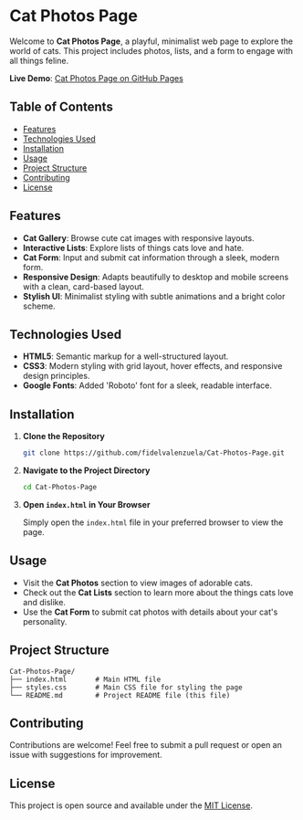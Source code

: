 # Cat Photos Page

Welcome to **Cat Photos Page**, a playful, minimalist web page to explore the world of cats. This project includes photos, lists, and a form to engage with all things feline.

**Live Demo**: [Cat Photos Page on GitHub Pages](https://fidelvalenzuela.github.io/Cat-Photos-Page/)

## Table of Contents

- [Features](#features)
- [Technologies Used](#technologies-used)
- [Installation](#installation)
- [Usage](#usage)
- [Project Structure](#project-structure)
- [Contributing](#contributing)
- [License](#license)

## Features

- **Cat Gallery**: Browse cute cat images with responsive layouts.
- **Interactive Lists**: Explore lists of things cats love and hate.
- **Cat Form**: Input and submit cat information through a sleek, modern form.
- **Responsive Design**: Adapts beautifully to desktop and mobile screens with a clean, card-based layout.
- **Stylish UI**: Minimalist styling with subtle animations and a bright color scheme.

## Technologies Used

- **HTML5**: Semantic markup for a well-structured layout.
- **CSS3**: Modern styling with grid layout, hover effects, and responsive design principles.
- **Google Fonts**: Added 'Roboto' font for a sleek, readable interface.

## Installation

1. **Clone the Repository**
   ```bash
   git clone https://github.com/fidelvalenzuela/Cat-Photos-Page.git
   ```
2. **Navigate to the Project Directory**
   ```bash
   cd Cat-Photos-Page
   ```

3. **Open `index.html` in Your Browser**

   Simply open the `index.html` file in your preferred browser to view the page.

## Usage

- Visit the **Cat Photos** section to view images of adorable cats.
- Check out the **Cat Lists** section to learn more about the things cats love and dislike.
- Use the **Cat Form** to submit cat photos with details about your cat's personality.

## Project Structure

```
Cat-Photos-Page/
├── index.html       # Main HTML file
├── styles.css       # Main CSS file for styling the page
└── README.md        # Project README file (this file)
```

## Contributing

Contributions are welcome! Feel free to submit a pull request or open an issue with suggestions for improvement.

## License

This project is open source and available under the [MIT License](LICENSE).
